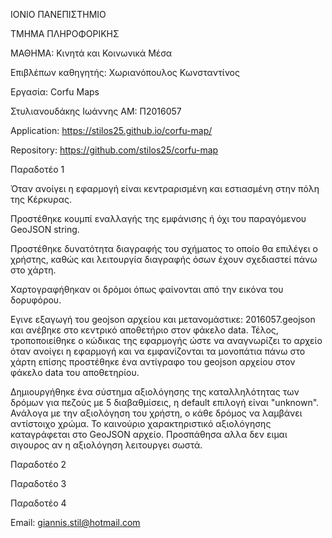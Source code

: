 ΙΟΝΙΟ ΠΑΝΕΠΙΣΤΗΜΙΟ

ΤΜΗΜΑ ΠΛΗΡΟΦΟΡΙΚΗΣ

ΜΑΘΗΜΑ: Κινητά και Κοινωνικά Μέσα

Επιβλέπων καθηγητής: Χωριανόπουλος Κωνσταντίνος

Εργασία: Corfu Maps

Στυλιανουδάκης Ιωάννης
ΑΜ: Π2016057

Application: https://stilos25.github.io/corfu-map/

Repository: https://github.com/stilos25/corfu-map

Παραδοτέο 1

Όταν ανοίγει η εφαρμογή είναι κεντραρισμένη και εστιασμένη στην πόλη της Κέρκυρας.
 
Προστέθηκε κουμπί εναλλαγής της εμφάνισης ή όχι του παραγόμενου GeoJSON string.
 
Προστέθηκε δυνατότητα διαγραφής του σχήματος το οποίο θα επιλέγει ο χρήστης, καθώς και λειτουργία διαγραφής όσων έχουν σχεδιαστεί πάνω στο χάρτη.
 
Χαρτογραφήθηκαν οι δρόμοι όπως φαίνονται από την εικόνα του δορυφόρου. 

Εγινε εξαγωγή του geojson αρχείου και μετανομάστικε: 2016057.geojson και ανέβηκε στο κεντρικό αποθετήριο στον φάκελο data. 
Τέλος, τροποποιείθηκε ο κώδικας της εφαρμογής ώστε να αναγνωρίζει το αρχείο όταν ανοίγει η εφαρμογή και να εμφανίζονται τα μονοπάτια πάνω στο χάρτη επίσης προστέθηκε ένα αντίγραφο του geojson αρχείου στον φάκελο data του αποθετηρίου.

Δημιουργήθηκε ένα σύστημα αξιολόγησης της καταλληλότητας των δρόμων για πεζούς με 5 διαβαθμίσεις, η default επιλογή είναι "unknown". Ανάλογα με την αξιολόγηση του χρήστη, ο κάθε δρόμος να λαμβάνει αντίστοιχο χρώμα. Το καινούριο χαρακτηριστικό αξιολόγησης καταγράφεται στο GeoJSON αρχείο. 
Προσπάθησα αλλα δεν ειμαι σιγουρος αν η αξιολόγηση λειτουργει σωστά.

Παραδοτέο 2

Παραδοτέο 3

Παραδοτέο 4

Email: giannis.stil@hotmail.com
